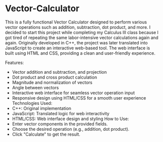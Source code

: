 # Vector-Calculator

This is a fully functional Vector Calculator designed to perform various vector operations such as addition, subtraction, dot product, and more. I decided to start this project while completing my Calculus III class because I got tired of repeating the same labor-intensive vector calculations again and again. Originally developed in C++, the project was later translated into JavaScript to create an interactive web-based tool. The web interface is built using HTML and CSS, providing a clean and user-friendly experience.

Features:
- Vector addition and subtraction, and projection
- Dot product and cross product calculation
- Magnitude and normalization of vectors
- Angle between vectors
- Interactive web interface for seamless vector operation input
- Responsive design using HTML/CSS for a smooth user experience
Technologies Used:
- C++: Original implementation
- JavaScript: Translated logic for web interactivity
- HTML/CSS: Web interface design and styling
How to Use:
- Enter vector components in the provided fields.
- Choose the desired operation (e.g., addition, dot product).
- Click "Calculate" to get the result.
